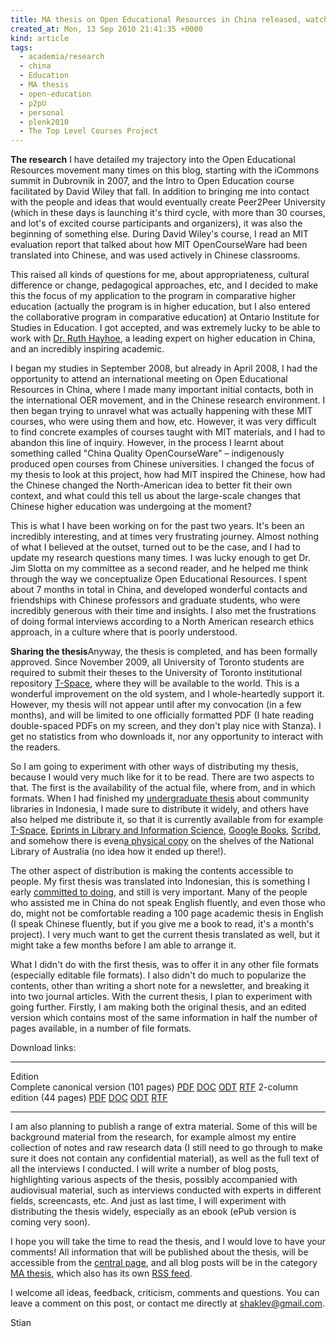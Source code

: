 ```yaml
---
title: MA thesis on Open Educational Resources in China released, watch it fly
created_at: Mon, 13 Sep 2010 21:41:35 +0000
kind: article
tags:
  - academia/research
  - china
  - Education
  - MA thesis
  - open-education
  - p2pU
  - personal
  - plenk2010
  - The Top Level Courses Project
---
```


**The research** I have detailed my trajectory into the Open Educational
Resources movement many times on this blog, starting with the iCommons
summit in Dubrovnik in 2007, and the Intro to Open Education course
facilitated by David Wiley that fall. In addition to bringing me into
contact with the people and ideas that would eventually create Peer2Peer
University (which in these days is launching it's third cycle, with more
than 30 courses, and lot's of excited course participants and
organizers), it was also the beginning of something else. During David
Wiley's course, I read an MIT evaluation report that talked about how
MIT OpenCourseWare had been translated into Chinese, and was used
actively in Chinese classrooms.

This raised all kinds of questions for me, about appropriateness,
cultural difference or change, pedagogical approaches, etc, and I
decided to make this the focus of my application to the program in
comparative higher education (actually the program is in higher
education, but I also entered the collaborative program in comparative
education) at Ontario Institute for Studies in Education. I got
accepted, and was extremely lucky to be able to work with [Dr. Ruth
Hayhoe](http://bellsouthpwp.net/h/a/hayhoe/), a leading expert on higher
education in China, and an incredibly inspiring academic.

I began my studies in September 2008, but already in April 2008, I had
the opportunity to attend an international meeting on Open Educational
Resources in China, where I made many important initial contacts, both
in the international OER movement, and in the Chinese research
environment. I then began trying to unravel what was actually happening
with these MIT courses, who were using them and how, etc. However, it
was very difficult to find concrete examples of courses taught with MIT
materials, and I had to abandon this line of inquiry. However, in the
process I learnt about something called "China Quality OpenCourseWare" –
indigenously produced open courses from Chinese universities. I changed
the focus of my thesis to look at this project, how had MIT inspired the
Chinese, how had the Chinese changed the North-American idea to better
fit their own context, and what could this tell us about the large-scale
changes that Chinese higher education was undergoing at the moment?

This is what I have been working on for the past two years. It's been an
incredibly interesting, and at times very frustrating journey. Almost
nothing of what I believed at the outset, turned out to be the case, and
I had to update my research questions many times. I was lucky enough to
get Dr. Jim Slotta on my committee as a second reader, and he helped me
think through the way we conceptualize Open Educational Resources. I
spent about 7 months in total in China, and developed wonderful contacts
and friendships with Chinese professors and graduate students, who were
incredibly generous with their time and insights. I also met the
frustrations of doing formal interviews according to a North American
research ethics approach, in a culture where that is poorly understood.

**Sharing the thesis**Anyway, the thesis is completed, and has been
formally approved. Since November 2009, all University of Toronto
students are required to submit their theses to the University of
Toronto institutional repository
[T-Space](https://tspace.library.utoronto.ca/), where they will be
available to the world. This is a wonderful improvement on the old
system, and I whole-heartedly support it. However, my thesis will not
appear until after my convocation (in a few months), and will be limited
to one officially formatted PDF (I hate reading double-spaced PDFs on my
screen, and they don't play nice with Stanza). I get no statistics from
who downloads it, nor any opportunity to interact with the readers.

So I am going to experiment with other ways of distributing my thesis,
because I would very much like for it to be read. There are two aspects
to that. The first is the availability of the actual file, where from,
and in which formats. When I had finished my [undergraduate
thesis](http://reganmian.net/blog/2008/09/20/mencerdaskan-bangsa-an-inquiry-into-the-phenomenon-of-taman-bacaan-in-indonesia/)
about community libraries in Indonesia, I made sure to distribute it
widely, and others have also helped me distribute it, so that it is
currently available from for example
[T-Space](https://tspace.library.utoronto.ca/handle/1807/10319),
[Eprints in Library and Information
Science](http://eprints.rclis.org/14659/), [Google
Books](http://books.google.com/books?id=qKicTROMHX4C&pg=PP1&dq=stian+haklev&hl=en&ei=IJeOTPanFdGgnge00PDoCw&sa=X&oi=book_result&ct=result&resnum=7&ved=0CEMQ6AEwBg#v=onepage&q=stian%20haklev&f=false),
[Scribd](http://www.scribd.com/doc/10904329/Mencerdaskan-Bangsa-an-inquiry-into-the-phenomenon-of-Taman-Bacaan-in-Indonesia),
and somehow there is even[a physical
copy](http://catalogue.nla.gov.au/Record/4495338) on the shelves of the
National Library of Australia (no idea how it ended up there!).

The other aspect of distribution is making the contents accessible to
people. My first thesis was translated into Indonesian, this is
something I early [committed to
doing](http://reganmian.net/blog/2008/03/07/a-fair-trade-logo-for-academic-research/),
and still is very important. Many of the people who assisted me in China
do not speak English fluently, and even those who do, might not be
comfortable reading a 100 page academic thesis in English (I speak
Chinese fluently, but if you give me a book to read, it's a month's
project). I very much want to get the current thesis translated as well,
but it might take a few months before I am able to arrange it.

What I didn't do with the first thesis, was to offer it in any other
file formats (especially editable file formats). I also didn't do much
to popularize the contents, other than writing a short note for a
newsletter, and breaking it into two journal articles. With the current
thesis, I plan to experiment with going further. Firstly, I am making
both the original thesis, and an edited version which contains most of
the same information in half the number of pages available, in a number
of file formats.

Download links:

--- --- --- --- ---
Edition                                                                                                                                                                                                                                                                                        
Complete canonical version (101 pages)   [PDF](http://reganmian.net/top-level-courses/Haklev_Stian_201009_MA_thesis.pdf)   [DOC](http://reganmian.net/top-level-courses/Haklev_Stian_201009_MA_thesis.doc)   [ODT](http://reganmian.net/top-level-courses/Haklev_Stian_201009_MA_thesis.odt)   [RTF](http://reganmian.net/top-level-courses/Haklev_Stian_201009_MA_thesis.rtf)
2-column edition (44 pages)              [PDF](http://reganmian.net/top-level-courses/Top-Level-Courses-2col.pdf)          [DOC](http://reganmian.net/top-level-courses/Top-Level-Courses-2col.doc)          [ODT](http://reganmian.net/top-level-courses/Top-Level-Courses-2col.odt)          [RTF](http://reganmian.net/top-level-courses/Top-Level-Courses-2col.rtf)
--- --- --- --- ---

I am also planning to publish a range of extra material. Some of this
will be background material from the research, for example almost my
entire collection of notes and raw research data (I still need to go
through to make sure it does not contain any confidential material), as
well as the full text of all the interviews I conducted. I will write a
number of blog posts, highlighting various aspects of the thesis,
possibly accompanied with audiovisual material, such as interviews
conducted with experts in different fields, screencasts, etc. And just
as last time, I will experiment with distributing the thesis widely,
especially as an ebook (ePub version is coming very soon).

I hope you will take the time to read the thesis, and I would love to
have your comments! All information that will be published about the
thesis, will be accessible from the [central
page](http://reganmian.net/blog/the-chinese-national-top-level-courses-project),
and all blog posts will be in the category [MA
thesis](http://reganmian.net/blog/category/ma-thesis), which also has
its own [RSS feed](http://reganmian.net/blog/category/ma-thesis/feed).

I welcome all ideas, feedback, criticism, comments and questions. You
can leave a comment on this post, or contact me directly at
[shaklev@gmail.com](mailto:shaklev@gmail.com).

Stian
